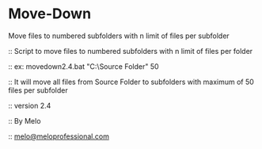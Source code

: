 # Move-Down
Move files to numbered subfolders with n limit of files per subfolder

:: Script to move files to numbered subfolders with n limit of files per folder

:: ex: movedown2.4.bat "C:\Source Folder" 50

:: It will move all files from Source Folder to subfolders with maximum of 50 files per subfolder

:: version 2.4

:: By Melo

:: melo@meloprofessional.com
